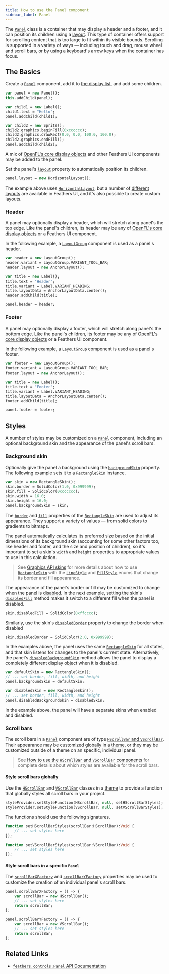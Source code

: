 ```yaml
---
title: How to use the Panel component
sidebar_label: Panel
---
```


The [`Panel`](https://api.feathersui.com/current/feathers/controls/Panel.html) class is a container that may display a header and a footer, and it can position its children using a [layout](https://api.feathersui.com/current/feathers/layout/). This type of container offers support for scrolling content that is too large to fit within its visible bounds. Scrolling is supported in a variety of ways — including touch and drag, mouse wheel and scroll bars, or by using a keyboard's arrow keys when the container has focus.

## The Basics

Create a [`Panel`](https://api.feathersui.com/current/feathers/controls/Panel.html) component, add it to [the display list](https://books.openfl.org/openfl-developers-guide/display-programming/basics-of-display-programming.html), and add some children.

```hx
var panel = new Panel();
this.addChild(panel);

var child1 = new Label();
child1.text = "Hello";
panel.addChild(child1);

var child2 = new Sprite();
child2.graphics.beginFill(0xcccccc);
child2.graphics.drawRect(0.0, 0.0, 100.0, 100.0);
child2.graphics.endFill();
panel.addChild(child2);
```

A mix of [OpenFL's core display objects](https://books.openfl.org/openfl-developers-guide/display-programming/core-display-classes.html) and other Feathers UI components may be added to the panel.

Set the panel's [`layout`](https://api.feathersui.com/current/feathers/layout/feathers/controls/ScrollContainer.html#layout) property to automatically position its children.

```hx
panel.layout = new HorizontalLayout();
```

The example above uses [`HorizontalLayout`](./horizontal-layout.md), but a number of [different layouts](./layouts-and-containers.md) are available in Feathers UI, and it's also possible to create custom layouts.

### Header

A panel may optionally display a header, which will stretch along panel's the top edge. Like the panel's children, its header may be any of [OpenFL's core display objects](https://books.openfl.org/openfl-developers-guide/display-programming/core-display-classes.html) or a Feathers UI component.

In the following example, a [`LayoutGroup`](./layout-group.md) component is used as a panel's header.

```hx
var header = new LayoutGroup();
header.variant = LayoutGroup.VARIANT_TOOL_BAR;
header.layout = new AnchorLayout();

var title = new Label();
title.text = "Header";
title.variant = Label.VARIANT_HEADING;
title.layoutData = AnchorLayoutData.center();
header.addChild(title);

panel.header = header;
```

### Footer

A panel may optionally display a footer, which will stretch along panel's the bottom edge. Like the panel's children, its footer may be any of [OpenFL's core display objects](https://books.openfl.org/openfl-developers-guide/display-programming/core-display-classes.html) or a Feathers UI component.

In the following example, a [`LayoutGroup`](./layout-group.md) component is used as a panel's footer.

```hx
var footer = new LayoutGroup();
footer.variant = LayoutGroup.VARIANT_TOOL_BAR;
footer.layout = new AnchorLayout();

var title = new Label();
title.text = "Footer";
title.variant = Label.VARIANT_HEADING;
title.layoutData = AnchorLayoutData.center();
footer.addChild(title);

panel.footer = footer;
```

## Styles

A number of styles may be customized on a [`Panel`](https://api.feathersui.com/current/feathers/controls/Panel.html) component, including an optional background skin and the appearance of the panel's scroll bars.

### Background skin

Optionally give the panel a background using the [`backgroundSkin`](https://api.feathersui.com/current/feathers/controls/supportClasses/BaseScrollContainer.html#backgroundSkin) property. The following example sets it to a [`RectangleSkin`](https://api.feathersui.com/current/feathers/skins/RectangleSkin.html) instance.

```hx
var skin = new RectangleSkin();
skin.border = SolidColor(1.0, 0x999999);
skin.fill = SolidColor(0xcccccc);
skin.width = 16.0;
skin.height = 16.0;
panel.backgroundSkin = skin;
```

The [`border`](https://api.feathersui.com/current/feathers/skins/BaseGraphicsPathSkin.html#border) and [`fill`](https://api.feathersui.com/current/feathers/skins/BaseGraphicsPathSkin.html#fill) properties of the [`RectangleSkin`](https://api.feathersui.com/current/feathers/skins/RectangleSkin.html) are used to adjust its appearance. They support a variety of values — from solid colors to gradients to bitmaps.

The panel automatically calculates its preferred size based on the initial dimensions of its background skin (accounting for some other factors too, like header and footer, and the size and position of children), so it's important to set a skin's `width` and `height` properties to appropriate values to use in this calculation.

> See [Graphics API skins](./graphics-api-skins.md) for more details about how to use [`RectangleSkin`](https://api.feathersui.com/current/feathers/skins/RectangleSkin.html) with the [`LineStyle`](https://api.feathersui.com/current/feathers/graphics/LineStyle.html) and [`FillStyle`](https://api.feathersui.com/current/feathers/graphics/FillStyle.html) enums that change its border and fill appearance.

The appearance of the panel's border or fill may be customized to change when the panel is [disabled](https://api.feathersui.com/current/feathers/core/IUIControl.html#enabled). In the next example, setting the skin's [`disabledFill`](https://api.feathersui.com/current/feathers/skins/RectangleSkin.html#disabledFill) method makes it switch to a different fill when the panel is disabled.

```hx
skin.disabledFill = SolidColor(0xffcccc);
```

Similarly, use the skin's [`disabledBorder`](https://api.feathersui.com/current/feathers/skins/RectangleSkin.html#disabledBorder) property to change the border when disabled

```hx
skin.disabledBorder = SolidColor(2.0, 0x999999);
```

In the examples above, the panel uses the same [`RectangleSkin`](https://api.feathersui.com/current/feathers/skins/RectangleSkin.html) for all states, and that skin listens for changes to the panel's current state. Alternatively, the panel's [`disabledBackgroundSkin`](https://api.feathersui.com/current/feathers/controls/supportClasses/BaseScrollContainer.html#disabledBackgroundSkin) method allows the panel to display a completely different display object when it is disabled.

```hx
var defaultSkin = new RectangleSkin();
// ... set border, fill, width, and height
panel.backgroundSkin = defaultSkin;

var disabledSkin = new RectangleSkin();
// ... set border, fill, width, and height
panel.disabledBackgroundSkin = disabledSkin;
```

In the example above, the panel will have a separate skins when enabled and disabled.

### Scroll bars

The scroll bars in a [`Panel`](https://api.feathersui.com/current/feathers/controls/Panel.html) component are of type [`HScrollBar` and `VScrollBar`](./scroll-bar.md). Their appearance may be customized globally in a [theme](./themes.md), or they may be customized outside of a theme on an specific, individual panel.

> See [How to use the `HScrollBar` and `VScrollBar` components](./scroll-bar.md#styles) for complete details about which styles are available for the scroll bars.

#### Style scroll bars globally

Use the [`HScrollBar`](https://api.feathersui.com/current/feathers/controls/HScrollBar.html) and [`VScrollBar`](https://api.feathersui.com/current/feathers/controls/VScrollBar.html) classes in a [theme](./themes.md) to provide a function that globally styles all scroll bars in your project.

```hx
styleProvider.setStyleFunction(HScrollBar, null, setHScrollBarStyles);
styleProvider.setStyleFunction(VScrollBar, null, setVScrollBarStyles);
```

The functions should use the following signatures.

```hx
function setHScrollBarStyles(scrollBar:HScrollBar):Void {
    // ... set styles here
});

function setVScrollBarStyles(scrollBar:VScrollBar):Void {
    // ... set styles here
});
```

#### Style scroll bars in a specific `Panel`

The [`scrollBarXFactory`](https://api.feathersui.com/current/feathers/controls/supportClasses/BaseScrollContainer.html#scrollBarXFactory) and [`scrollBarYFactory`](https://api.feathersui.com/current/feathers/controls/supportClasses/BaseScrollContainer.html#scrollBarYFactory) properties may be used to customize the creation of an individual panel's scroll bars.

```hx
panel.scrollBarXFactory = () -> {
    var scrollBar = new HScrollBar();
    // ... set styles here
    return scrollBar;
};

panel.scrollBarYFactory = () -> {
    var scrollBar = new VScrollBar();
    // ... set styles here
    return scrollBar;
};
```

## Related Links

- [`feathers.controls.Panel` API Documentation](https://api.feathersui.com/current/feathers/controls/Panel.html)
